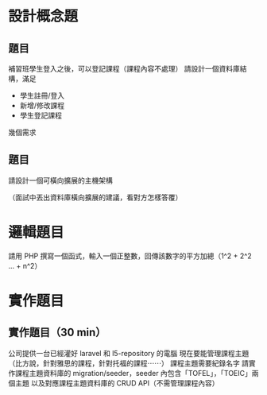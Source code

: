 # 設計概念題

## 題目
補習班學生登入之後，可以登記課程（課程內容不處理）
請設計一個資料庫結構，滿足
* 學生註冊/登入
* 新增/修改課程
* 學生登記課程

幾個需求

## 題目

請設計一個可橫向擴展的主機架構

（面試中丟出資料庫橫向擴展的建議，看對方怎樣答覆）

# 邏輯題目

請用 PHP 撰寫一個函式，輸入一個正整數，回傳該數字的平方加總（1^2 + 2^2 ... + n^2）

# 實作題目

## 實作題目（30 min）

公司提供一台已經灌好 laravel 和 l5-repository 的電腦
現在要能管理課程主題（比方說，針對雅思的課程，針對托福的課程⋯⋯）
課程主題需要紀錄名字
請實作課程主題資料庫的 migration/seeder，seeder 內包含「TOFEL」，「TOEIC」兩個主題 
以及對應課程主題資料庫的 CRUD API（不需管理課程內容）
